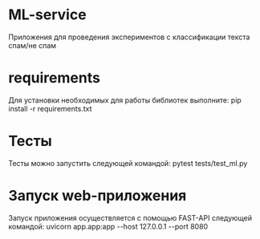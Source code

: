 # ML-service
Приложения для проведения экспериментов с классификации текста спам/не спам
# requirements
Для установки необходимых для работы библиотек выполните:
pip install -r requirements.txt
# Тесты 
Тесты можно запустить следующей командой:
pytest tests/test_ml.py
# Запуск web-приложения
Запуск приложения осуществляется с помощью FAST-API следующей командой:
uvicorn app.app:app --host 127.0.0.1 --port 8080
